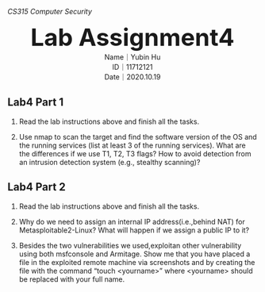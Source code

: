 *CS315 Computer Security*

<center><font size=72><b>Lab Assignment4</b></font></center>

<center>Name｜Yubin Hu</center>

<center>ID｜11712121</center>

<center>Date｜2020.10.19</center>

## Lab4 Part 1

1. Read the lab instructions above and finish all the tasks.

   

2. Use nmap to scan the target and find the software version of the OS and the running services (list at least 3 of the running services). What are the differences if we use T1, T2, T3 flags? How to avoid detection from an intrusion detection system (e.g., stealthy scanning)?

   



## Lab4 Part 2

1. Read the lab instructions above and finish all the tasks.

   

2. Why do we need to assign an internal IP address(i.e.,behind NAT) for Metasploitable2-Linux? What will happen if we assign a public IP to it?

   

3. Besides the two vulnerabilities we used,exploitan other vulnerability using both msfconsole and Armitage. Show me that you have placed a file in the exploited remote machine via screenshots and by creating the file with the command “touch \<yourname\>” where \<yourname\> should be replaced with your full name.

   